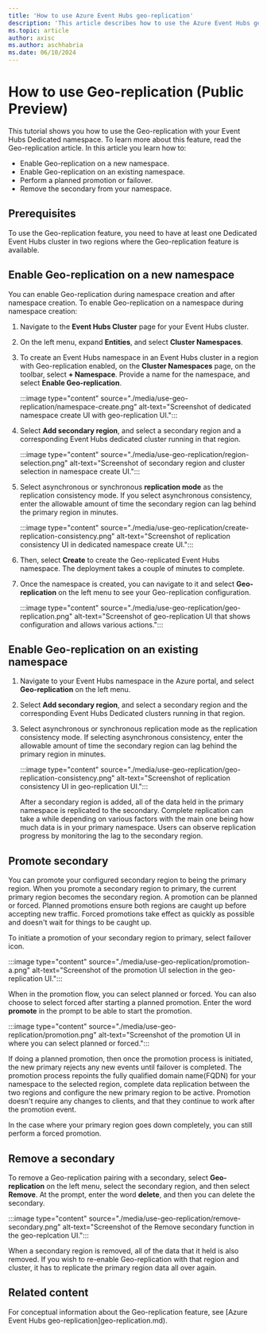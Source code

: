```yaml
---
title: 'How to use Azure Event Hubs geo-replication'
description: 'This article describes how to use the Azure Event Hubs geo-replication feature'
ms.topic: article
author: axisc
ms.author: aschhabria
ms.date: 06/10/2024
--- 
```

# How to use Geo-replication (Public Preview)
 
This tutorial shows you how to use the Geo-replication with your Event Hubs Dedicated namespace. To learn more about this feature, read the Geo-replication article. In this article you learn how to:

-	Enable Geo-replication on a new namespace.
-	Enable Geo-replication on an existing namespace.
-	Perform a planned promotion or failover.
-	Remove the secondary from your namespace.

## Prerequisites
To use the Geo-replication feature, you need to have at least one Dedicated Event Hubs cluster in two regions where the Geo-replication feature is available.
 
## Enable Geo-replication on a new namespace
 
You can enable Geo-replication during namespace creation and after namespace creation. 
To enable Geo-replication on a namespace during namespace creation:
 
1. Navigate to the **Event Hubs Cluster** page for your Event Hubs cluster. 
1. On the left menu, expand **Entities**, and select **Cluster Namespaces**. 
1. To create an Event Hubs namespace in an Event Hubs cluster in a region with Geo-replication enabled, on the **Cluster Namespaces** page, on the toolbar, select **+ Namespace**. Provide a name for the namespace, and select **Enable Geo-replication**.

    :::image type="content" source="./media/use-geo-replication/namespace-create.png" alt-text="Screenshot of dedicated namespace create UI with geo-replication UI."::: 
2. Select **Add secondary region**, and select a secondary region and a corresponding Event Hubs dedicated cluster running in that region. 

    :::image type="content" source="./media/use-geo-replication/region-selection.png" alt-text="Screenshot of secondary region and cluster selection in namespace create UI.":::
 
3. Select asynchronous or synchronous **replication mode** as the replication consistency mode. If you select asynchronous consistency, enter the allowable amount of time the secondary region can lag behind the primary region in minutes.
 
    :::image type="content" source="./media/use-geo-replication/create-replication-consistency.png" alt-text="Screenshot of replication consistency UI in dedicated namespace create UI.":::  
4. Then, select **Create** to create the Geo-replicated Event Hubs namespace. The deployment takes a couple of minutes to complete. 
5. Once the namespace is created, you can navigate to it and select **Geo-replication** on the left menu to see your Geo-replication configuration. 

     :::image type="content" source="./media/use-geo-replication/geo-replication.png" alt-text="Screenshot of geo-replication UI that shows configuration and allows various actions."::: 
 
## Enable Geo-replication on an existing namespace

1. Navigate to your Event Hubs namespace in the Azure portal, and select **Geo-replication** on the left menu.
2. Select **Add secondary region**, and select a secondary region and the corresponding Event Hubs Dedicated clusters running in that region.
3. Select asynchronous or synchronous replication mode as the replication consistency mode. If selecting asynchronous consistency, enter the allowable amount of time the secondary region can lag behind the primary region in minutes.

    :::image type="content" source="./media/use-geo-replication/geo-replication-consistency.png" alt-text="Screenshot of replication consistency UI in geo-replication UI."::: 
 
    After a secondary region is added, all of the data held in the primary namespace is replicated to the secondary. Complete replication can take a while depending on various factors with the main one being how much data is in your primary namespace. Users can observe replication progress by monitoring the lag to the secondary region.

## Promote secondary
You can promote your configured secondary region to being the primary region. When you promote a secondary region to primary, the current primary region becomes the secondary region. A promotion can be planned or forced. Planned promotions ensure both regions are caught up before accepting new traffic. Forced promotions take effect as quickly as possible and doesn't wait for things to be caught up.

To initiate a promotion of your secondary region to primary, select failover icon. 

:::image type="content" source="./media/use-geo-replication/promotion-a.png" alt-text="Screenshot of the promotion UI selection in the geo-replication UI.":::

When in the promotion flow, you can select planned or forced. You can also choose to select forced after starting a planned promotion. Enter the word **promote** in the prompt to be able to start the promotion.

:::image type="content" source="./media/use-geo-replication/promotion.png" alt-text="Screenshot of the promotion UI in where you can select planned or forced.":::
 
If doing a planned promotion, then once the promotion process is initiated, the new primary rejects any new events until failover is completed. The promotion process repoints the fully qualified domain name(FQDN) for your namespace to the selected region, complete data replication between the two regions and configure the new primary region to be active. Promotion doesn't require any changes to clients, and that they continue to work after the promotion event.

In the case where your primary region goes down completely, you can still perform a forced promotion. 

## Remove a secondary
To remove a Geo-replication pairing with a secondary, select **Geo-replication** on the left menu, select the secondary region, and then select **Remove**. At the prompt, enter the word **delete**, and then you can delete the secondary. 

:::image type="content" source="./media/use-geo-replication/remove-secondary.png" alt-text="Screenshot of the Remove secondary function in the geo-replcation UI.":::

When a secondary region is removed, all of the data that it held is also removed. If you wish to re-enable Geo-replication with that region and cluster, it has to replicate the primary region data all over again. 

## Related content
For conceptual information about the Geo-replication feature, see [Azure Event Hubs geo-replication]geo-replication.md). 
